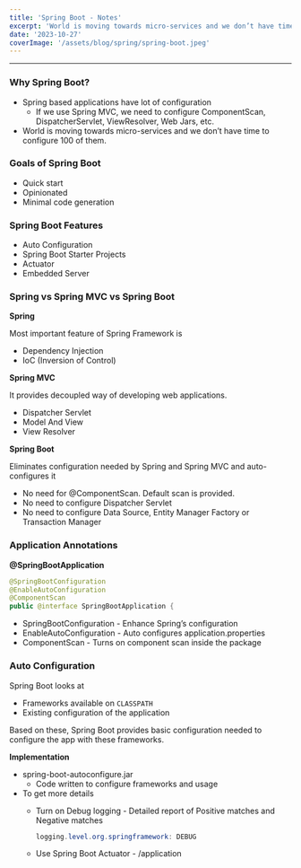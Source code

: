```yaml
---
title: 'Spring Boot - Notes'
excerpt: 'World is moving towards micro-services and we don’t have time to configure 100 of them.'
date: '2023-10-27'
coverImage: '/assets/blog/spring/spring-boot.jpeg'
---
```

---
### Why Spring Boot?

- Spring based applications have lot of configuration
    - If we use Spring MVC, we need to configure ComponentScan, DispatcherServlet, ViewResolver, Web Jars, etc.
- World is moving towards micro-services and we don’t have time to configure 100 of them.

### Goals of Spring Boot

- Quick start
- Opinionated
- Minimal code generation

### Spring Boot Features

- Auto Configuration
- Spring Boot Starter Projects
- Actuator
- Embedded Server

### Spring vs Spring MVC vs Spring Boot

**************Spring**************

Most important feature of Spring Framework is

- Dependency Injection
- IoC (Inversion of Control)

********************Spring MVC********************

It provides decoupled way of developing web applications.

- Dispatcher Servlet
- Model And View
- View Resolver

**********************Spring Boot**********************

Eliminates configuration needed by Spring and Spring MVC and auto-configures it

- No need for @ComponentScan. Default scan is provided.
- No need to configure Dispatcher Servlet
- No need to configure Data Source, Entity Manager Factory or Transaction Manager

### Application Annotations

********************************************@SpringBootApplication********************************************

```java
@SpringBootConfiguration
@EnableAutoConfiguration
@ComponentScan
public @interface SpringBootApplication {
```

- SpringBootConfiguration - Enhance Spring’s configuration
- EnableAutoConfiguration - Auto configures application.properties
- ComponentScan - Turns on component scan inside the package

### Auto Configuration

Spring Boot looks at

- Frameworks available on `CLASSPATH`
- Existing configuration of the application

Based on these, Spring Boot provides basic configuration needed to configure the app with these frameworks.

****************************Implementation****************************

- spring-boot-autoconfigure.jar
    - Code written to configure frameworks and usage
- To get more details
    - Turn on Debug logging - Detailed report of Positive matches and Negative matches
        
        ```java
        logging.level.org.springframework: DEBUG
        ```
        
    - Use Spring Boot Actuator - /application